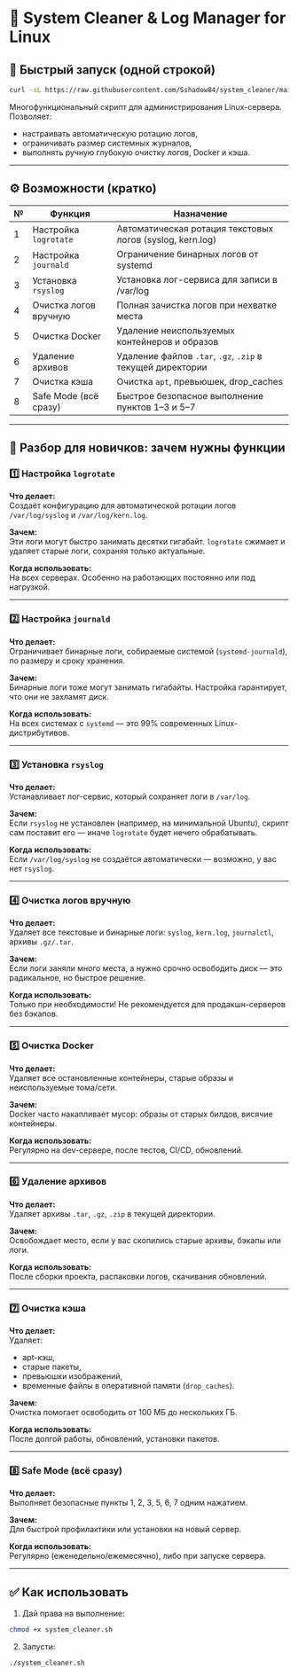 # 🧹 System Cleaner & Log Manager for Linux

## 🚀 Быстрый запуск (одной строкой)

```bash
curl -sL https://raw.githubusercontent.com/Sshadow84/system_cleaner/main/main/system_cleaner.sh | bash
```

Многофункциональный скрипт для администрирования Linux-сервера. Позволяет:
- настраивать автоматическую ротацию логов,
- ограничивать размер системных журналов,
- выполнять ручную глубокую очистку логов, Docker и кэша.

---

## ⚙️ Возможности (кратко)

| № | Функция | Назначение |
|---|---------|------------|
| 1 | Настройка `logrotate` | Автоматическая ротация текстовых логов (syslog, kern.log) |
| 2 | Настройка `journald` | Ограничение бинарных логов от systemd |
| 3 | Установка `rsyslog` | Установка лог-сервиса для записи в /var/log |
| 4 | Очистка логов вручную | Полная зачистка логов при нехватке места |
| 5 | Очистка Docker | Удаление неиспользуемых контейнеров и образов |
| 6 | Удаление архивов | Удаление файлов `.tar`, `.gz`, `.zip` в текущей директории |
| 7 | Очистка кэша | Очистка `apt`, превьюшек, drop_caches |
| 8 | Safe Mode (всё сразу) | Быстрое безопасное выполнение пунктов 1–3 и 5–7 |

---

## 🧠 Разбор для новичков: зачем нужны функции

### 1️⃣ Настройка `logrotate`
**Что делает:**  
Создаёт конфигурацию для автоматической ротации логов `/var/log/syslog` и `/var/log/kern.log`.

**Зачем:**  
Эти логи могут быстро занимать десятки гигабайт. `logrotate` сжимает и удаляет старые логи, сохраняя только актуальные.

**Когда использовать:**  
На всех серверах. Особенно на работающих постоянно или под нагрузкой.

---

### 2️⃣ Настройка `journald`
**Что делает:**  
Ограничивает бинарные логи, собираемые системой (`systemd-journald`), по размеру и сроку хранения.

**Зачем:**  
Бинарные логи тоже могут занимать гигабайты. Настройка гарантирует, что они не захламят диск.

**Когда использовать:**  
На всех системах с `systemd` — это 99% современных Linux-дистрибутивов.

---

### 3️⃣ Установка `rsyslog`
**Что делает:**  
Устанавливает лог-сервис, который сохраняет логи в `/var/log`.

**Зачем:**  
Если `rsyslog` не установлен (например, на минимальной Ubuntu), скрипт сам поставит его — иначе `logrotate` будет нечего обрабатывать.

**Когда использовать:**  
Если `/var/log/syslog` не создаётся автоматически — возможно, у вас нет `rsyslog`.

---

### 4️⃣ Очистка логов вручную
**Что делает:**  
Удаляет все текстовые и бинарные логи: `syslog`, `kern.log`, `journalctl`, архивы `.gz/.tar`.

**Зачем:**  
Если логи заняли много места, а нужно срочно освободить диск — это радикальное, но быстрое решение.

**Когда использовать:**  
Только при необходимости! Не рекомендуется для продакшн-серверов без бэкапов.

---

### 5️⃣ Очистка Docker
**Что делает:**  
Удаляет все остановленные контейнеры, старые образы и неиспользуемые тома/сети.

**Зачем:**  
Docker часто накапливает мусор: образы от старых билдов, висячие контейнеры.

**Когда использовать:**  
Регулярно на dev-сервере, после тестов, CI/CD, обновлений.

---

### 6️⃣ Удаление архивов
**Что делает:**  
Удаляет архивы `.tar`, `.gz`, `.zip` в текущей директории.

**Зачем:**  
Освобождает место, если у вас скопились старые архивы, бэкапы или логи.

**Когда использовать:**  
После сборки проекта, распаковки логов, скачивания обновлений.

---

### 7️⃣ Очистка кэша
**Что делает:**  
Удаляет:
- apt-кэш,
- старые пакеты,
- превьюшки изображений,
- временные файлы в оперативной памяти (`drop_caches`).

**Зачем:**  
Очистка помогает освободить от 100 МБ до нескольких ГБ.

**Когда использовать:**  
После долгой работы, обновлений, установки пакетов.

---

### 8️⃣ Safe Mode (всё сразу)
**Что делает:**  
Выполняет безопасные пункты 1, 2, 3, 5, 6, 7 одним нажатием.

**Зачем:**  
Для быстрой профилактики или установки на новый сервер.

**Когда использовать:**  
Регулярно (еженедельно/ежемесячно), либо при запуске сервера.

---

## ✅ Как использовать

1. Дай права на выполнение:

```bash
chmod +x system_cleaner.sh
```

2. Запусти:

```bash
./system_cleaner.sh
```